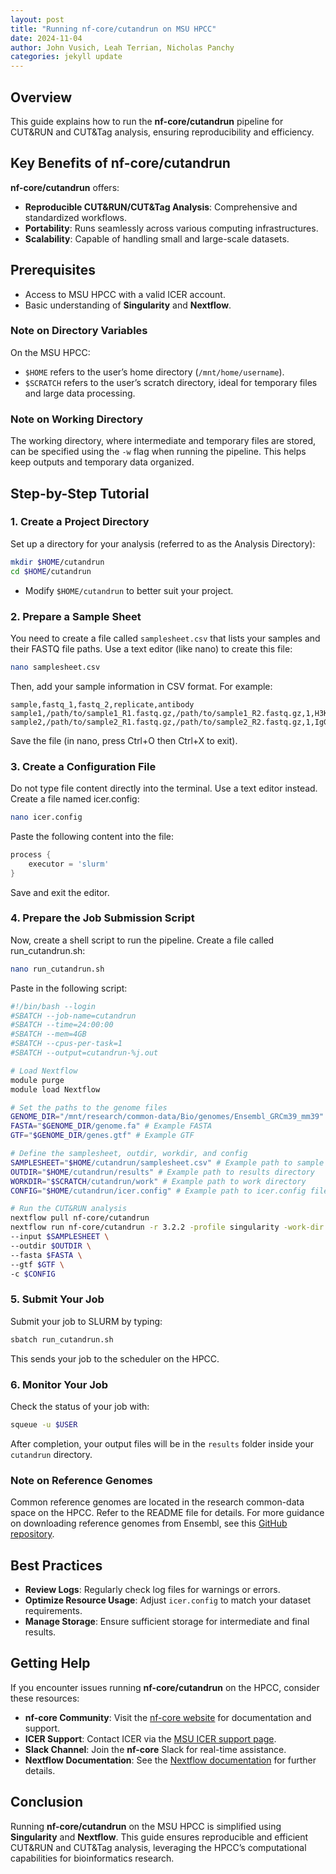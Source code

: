 ```yaml
---
layout: post
title: "Running nf-core/cutandrun on MSU HPCC"
date: 2024-11-04
author: John Vusich, Leah Terrian, Nicholas Panchy
categories: jekyll update
---
```


## Overview

This guide explains how to run the **nf-core/cutandrun** pipeline for CUT&RUN and CUT&Tag analysis, ensuring reproducibility and efficiency.

## Key Benefits of nf-core/cutandrun

**nf-core/cutandrun** offers:

* **Reproducible CUT&RUN/CUT&Tag Analysis**: Comprehensive and standardized workflows.
* **Portability**: Runs seamlessly across various computing infrastructures.
* **Scalability**: Capable of handling small and large-scale datasets.

## Prerequisites

- Access to MSU HPCC with a valid ICER account.
- Basic understanding of **Singularity** and **Nextflow**.

### Note on Directory Variables

On the MSU HPCC:

* `$HOME` refers to the user’s home directory (`/mnt/home/username`).
* `$SCRATCH` refers to the user’s scratch directory, ideal for temporary files and large data processing.

### Note on Working Directory

The working directory, where intermediate and temporary files are stored, can be specified using the `-w` flag when running the pipeline. This helps keep outputs and temporary data organized.

## Step-by-Step Tutorial

### 1. Create a Project Directory

Set up a directory for your analysis (referred to as the Analysis Directory):

```bash
mkdir $HOME/cutandrun
cd $HOME/cutandrun
```

* Modify `$HOME/cutandrun` to better suit your project.

### 2. Prepare a Sample Sheet
You need to create a file called ```samplesheet.csv``` that lists your samples and their FASTQ file paths. Use a text editor (like nano) to create this file:
```bash
nano samplesheet.csv
```
Then, add your sample information in CSV format. For example:
```csv
sample,fastq_1,fastq_2,replicate,antibody
sample1,/path/to/sample1_R1.fastq.gz,/path/to/sample1_R2.fastq.gz,1,H3K27me3
sample2,/path/to/sample2_R1.fastq.gz,/path/to/sample2_R2.fastq.gz,1,IgG
```
Save the file (in nano, press Ctrl+O then Ctrl+X to exit).

### 3. Create a Configuration File
Do not type file content directly into the terminal. Use a text editor instead. Create a file named icer.config:
```bash
nano icer.config
```
Paste the following content into the file:
```groovy
process {
    executor = 'slurm'
}
```
Save and exit the editor.

### 4. Prepare the Job Submission Script
Now, create a shell script to run the pipeline. Create a file called run_cutandrun.sh:
```bash
nano run_cutandrun.sh
```
Paste in the following script:
```bash
#!/bin/bash --login
#SBATCH --job-name=cutandrun
#SBATCH --time=24:00:00
#SBATCH --mem=4GB
#SBATCH --cpus-per-task=1
#SBATCH --output=cutandrun-%j.out

# Load Nextflow
module purge
module load Nextflow

# Set the paths to the genome files
GENOME_DIR="/mnt/research/common-data/Bio/genomes/Ensembl_GRCm39_mm39" #Example GRCm39
FASTA="$GENOME_DIR/genome.fa" # Example FASTA
GTF="$GENOME_DIR/genes.gtf" # Example GTF

# Define the samplesheet, outdir, workdir, and config
SAMPLESHEET="$HOME/cutandrun/samplesheet.csv" # Example path to sample sheet
OUTDIR="$HOME/cutandrun/results" # Example path to results directory
WORKDIR="$SCRATCH/cutandrun/work" # Example path to work directory
CONFIG="$HOME/cutandrun/icer.config" # Example path to icer.config file

# Run the CUT&RUN analysis
nextflow pull nf-core/cutandrun
nextflow run nf-core/cutandrun -r 3.2.2 -profile singularity -work-dir $WORKDIR -resume \
--input $SAMPLESHEET \
--outdir $OUTDIR \
--fasta $FASTA \
--gtf $GTF \
-c $CONFIG
```

### 5. Submit Your Job
Submit your job to SLURM by typing:
```bash
sbatch run_cutandrun.sh
```
This sends your job to the scheduler on the HPCC.

### 6. Monitor Your Job
Check the status of your job with:
```bash
squeue -u $USER
```
After completion, your output files will be in the `results` folder inside your `cutandrun` directory.

### Note on Reference Genomes

Common reference genomes are located in the research common-data space on the HPCC. Refer to the README file for details. For more guidance on downloading reference genomes from Ensembl, see this [GitHub repository](https://github.com/johnvusich/reference-genomes).

## Best Practices

- **Review Logs**: Regularly check log files for warnings or errors.
- **Optimize Resource Usage**: Adjust `icer.config` to match your dataset requirements.
- **Manage Storage**: Ensure sufficient storage for intermediate and final results.

## Getting Help

If you encounter issues running **nf-core/cutandrun** on the HPCC, consider these resources:

- **nf-core Community**: Visit the [nf-core website](https://nf-co.re) for documentation and support.
- **ICER Support**: Contact ICER via the [MSU ICER support page](https://icer.msu.edu/contact).
- **Slack Channel**: Join the **nf-core** Slack for real-time assistance.
- **Nextflow Documentation**: See the [Nextflow documentation](https://www.nextflow.io/docs/latest/index.html) for further details.

## Conclusion

Running **nf-core/cutandrun** on the MSU HPCC is simplified using **Singularity** and **Nextflow**. This guide ensures reproducible and efficient CUT\&RUN and CUT\&Tag analysis, leveraging the HPCC’s computational capabilities for bioinformatics research.
